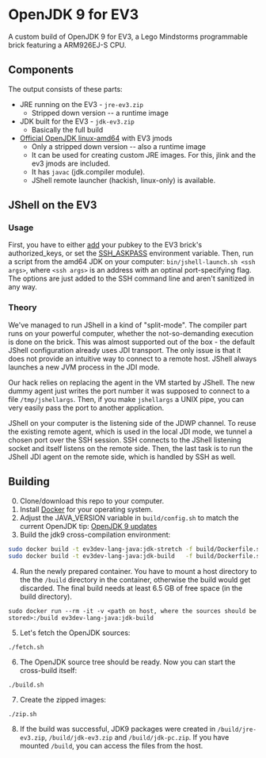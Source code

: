 # OpenJDK 9 for EV3
A custom build of OpenJDK 9 for EV3, a Lego Mindstorms programmable brick featuring a ARM926EJ-S CPU.

## Components
The output consists of these parts:
* JRE running on the EV3 - `jre-ev3.zip`
  * Stripped down version -- a runtime image
* JDK built for the EV3 - `jdk-ev3.zip`
  * Basically the full build
* [Official OpenJDK linux-amd64](http://jdk.java.net/9/) with EV3 jmods
  * Only a stripped down version -- also a runtime image
  * It can be used for creating custom JRE images. For this, jlink and the ev3 jmods are included.
  * It has `javac` (jdk.compiler module).
  * JShell remote launcher (hackish, linux-only) is available.

## JShell on the EV3

### Usage

First, you have to either [add](https://askubuntu.com/a/4833) your pubkey to the EV3 brick's authorized_keys,
or set the [SSH_ASKPASS](https://unix.stackexchange.com/a/83991) environment variable. Then, run a script from
the amd64 JDK on your computer: `bin/jshell-launch.sh <ssh args>`, where `<ssh args>` is an address with an optinal
port-specifying flag. The options are just added to the SSH command line and aren't sanitized in any way.

### Theory

We've managed to run JShell in a kind of "split-mode". The compiler part runs on your powerful computer,
whether the not-so-demanding execution is done on the brick. This was almost supported out of the box - 
the default JShell configuration already uses JDI transport. The only issue is that it does not provide an
intuitive way to connect to a remote host. JShell always launches a new JVM process in the JDI mode.

Our hack relies on replacing the agent in the VM started by JShell. The new dummy agent just
writes the port number it was supposed to connect to a file `/tmp/jshellargs`. Then, if you make
`jshellargs` a UNIX pipe, you can very easily pass the port to another application.

JShell on your computer is the listening side of the JDWP channel. To reuse the existing remote agent,
which is used in the local JDI mode, we tunnel a chosen port over the SSH session. SSH connects to the 
JShell listening socket and itself listens on the remote side. Then, the last task is to run the
JShell JDI agent on the remote side, which is handled by SSH as well.

## Building

0. Clone/download this repo to your computer.
1. Install [Docker](https://docs.docker.com/engine/installation/) for your operating system.
2. Adjust the JAVA_VERSION variable in `build/config.sh` to match the current OpenJDK tip: [OpenJDK 9 updates](http://hg.openjdk.java.net/jdk-updates/jdk9u/)
3. Build the jdk9 cross-compilation environment:
```sh
sudo docker build -t ev3dev-lang-java:jdk-stretch -f build/Dockerfile.system  build
sudo docker build -t ev3dev-lang-java:jdk-build   -f build/Dockerfile.scripts build
```
4. Run the newly prepared container. You have to mount a host directory to the the `/build` directory in the container,
otherwise the build would get discarded. The final build needs at least 6.5 GB of free space (in the build directory).
```
sudo docker run --rm -it -v <path on host, where the sources should be stored>:/build ev3dev-lang-java:jdk-build
```
5. Let's fetch the OpenJDK sources:
```
./fetch.sh
```
6. The OpenJDK source tree should be ready. Now you can start the cross-build itself:
```
./build.sh
```
7. Create the zipped images:
```
./zip.sh
```
8. If the build was successful, JDK9 packages were created in `/build/jre-ev3.zip`, `/build/jdk-ev3.zip` and `/build/jdk-pc.zip`.
If you have mounted `/build`, you can access the files from the host.
